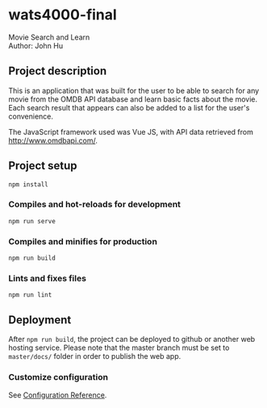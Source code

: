# wats4000-final

Movie Search and Learn
<br>Author: John Hu

## Project description

This is an application that was built for the user to be able to search for any movie from the OMDB API database and learn basic facts about the movie. Each search result that appears can also be added to a list for the user's convenience.

The JavaScript framework used was Vue JS, with API data retrieved from http://www.omdbapi.com/.

## Project setup
```
npm install
```

### Compiles and hot-reloads for development
```
npm run serve
```

### Compiles and minifies for production
```
npm run build
```

### Lints and fixes files
```
npm run lint
```

## Deployment

After ```npm run build```, the project can be deployed to github or another web hosting service.
Please note that the master branch must be set to ```master/docs/``` folder in order to publish the web app.

### Customize configuration
See [Configuration Reference](https://cli.vuejs.org/config/).